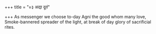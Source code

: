 +++
title = "०३ अद्या दूतं"

+++
As messenger we choose to-day Agni the good whom many love,  
     Smoke-bannered spreader of the light, at break of day glory of sacrificial rites.